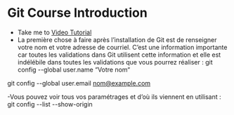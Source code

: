 # Git Course Introduction
  - Take me to [Video Tutorial](https://kodekloud.com/topic/git-course-introduction/)
  - La première chose à faire après l’installation de Git est de renseigner votre nom et votre adresse de courriel. C’est une information importante car toutes les validations dans Git utilisent cette information et elle est indélébile dans toutes les validations que vous pourrez réaliser :
git config --global user.name “Votre nom“

git config --global user.email  nom@example.com

-Vous pouvez voir tous vos paramétrages et d’où ils viennent en utilisant :
git config --list --show-origin
